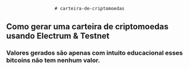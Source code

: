                       # carteira-de-criptomoedas 

## Como gerar uma carteira de criptomoedas usando Electrum & Testnet

### Valores gerados são apenas com intuito educacional esses bitcoins não tem nenhum valor.

